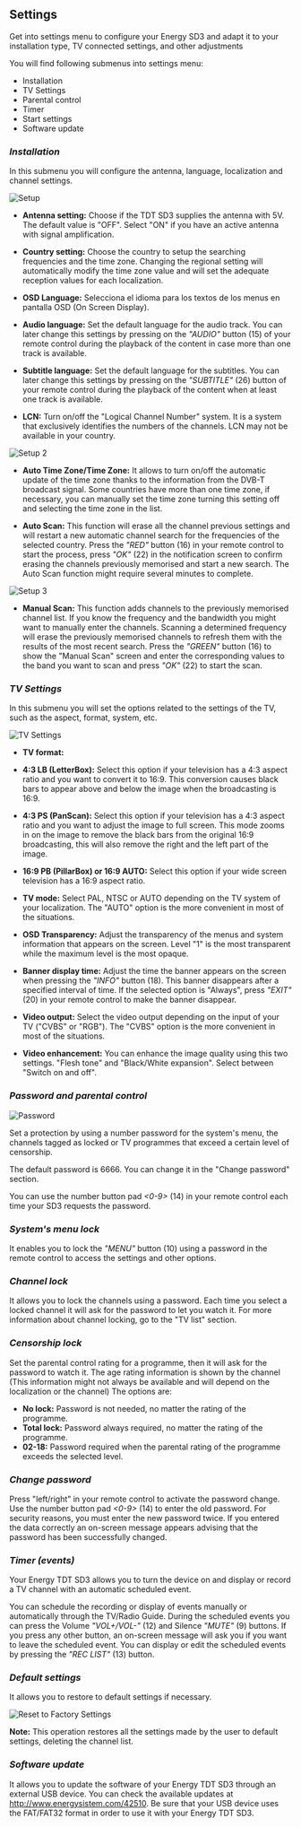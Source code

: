 ## Settings

Get into settings menu to configure your Energy SD3 and adapt it to your installation type, TV connected settings, and other adjustments

You will find following submenus into settings menu:

*	Installation
*	TV Settings
*	Parental control
*	Timer
*	Start settings
*	Software update


### *Installation*
In this submenu you will configure the antenna, language, localization and channel settings.

![Setup](http://static.energysistem.com/images/manuals/42510/55cdb60922504.jpg)

* **Antenna setting:** Choose if the TDT SD3 supplies the antenna with 5V. The default value is "OFF". Select "ON" if you have an active antenna with signal amplification.

* **Country setting:** Choose the country to setup the searching frequencies and the time zone. Changing the regional setting will automatically modify the time zone value and will set the adequate reception values for each localization.

* **OSD Language:** Selecciona el idioma para los textos de los menus en pantalla OSD (On Screen Display).

* **Audio language:** Set the default language for the audio track. You can later change this settings by pressing on the  *"AUDIO"* button (15) of your remote control during the playback of the content in case more than one track is available.

* **Subtitle language:** Set the default language for the subtitles. You can later change this settings by pressing on the  *"SUBTITLE"* (26) button of your remote control during the playback of the content when at least one track is available.

* **LCN:** Turn on/off the "Logical Channel Number" system. It is a system that exclusively identifies the numbers of the channels.  LCN may not be available in your country.

![Setup 2](http://static.energysistem.com/images/manuals/42510/55cdd2df70484.jpg)

* **Auto Time Zone/Time Zone:** It allows to turn on/off the automatic update of the time zone thanks to the information from the DVB-T broadcast signal. Some countries have more than one time zone, if necessary, you can manually set the time zone turning this setting off and selecting the time zone in the list. 

* **Auto Scan:** This function will erase all the channel previous  settings and will restart a new automatic channel search for the frequencies of the selected country. Press the *"RED"* button (16) in your remote control to start the process, press *"OK"* (22) in the notification screen to confirm erasing the channels previously memorised and start a new search.  The Auto Scan function might require several minutes to complete.

![Setup 3](http://static.energysistem.com/images/manuals/42510/55cdd3a91f6e7.jpg)

* **Manual Scan:** This function adds channels to the previously memorised channel list. If you know the frequency and the bandwidth you might want to manually enter the channels. Scanning a determined frequency will erase the previously memorised channels to refresh them with the results of the most recent search. Press the *"GREEN"* button (16) to show the "Manual Scan" screen and enter the corresponding values to the band you want to scan and press *"OK"* (22) to start the scan. 


### *TV Settings*

In this submenu you will set the options related to the settings of the TV, such as the aspect, format, system, etc.

![TV Settings](http://static.energysistem.com/images/manuals/42510/55cdbfba8f88d.jpg)

* **TV format:**
* **4:3 LB (LetterBox):** Select this option if your television has a 4:3 aspect ratio and you want to convert it to 16:9. This conversion causes black bars to appear above and below the image when the broadcasting is 16:9.
* **4:3 PS (PanScan):** Select this option if your television has a 4:3 aspect ratio and you want to adjust the image to full screen. This mode zooms in on the image to remove the black bars from the original 16:9 broadcasting, this will also remove the right and the left part of the image.
* **16:9 PB (PillarBox) or 16:9 AUTO:** Select this option if your wide screen television has a 16:9 aspect ratio.

* **TV mode:** Select PAL, NTSC or AUTO depending on the TV system of your localization. The "AUTO" option is the more convenient in most of the situations.

* **OSD Transparency:** Adjust the transparency of the menus and system information that appears on the screen. Level "1" is the most transparent while the maximum level is the most opaque.

* **Banner display time:** Adjust the time the banner appears on the screen when pressing the *"INFO"* button (18). This banner disappears after a specified interval of time. If the selected option is "Always", press *"EXIT"* (20) in your remote control to make the banner disappear.

* **Video output:** Select the video output depending on the input of your TV ("CVBS" or "RGB"). The "CVBS" option is the more convenient in most of the situations.

* **Video enhancement:** You can enhance the image quality using this two settings. "Flesh tone" and "Black/White expansion". Select between "Switch on and off".



### *Password and parental control*

![Password](http://static.energysistem.com/images/manuals/42510/55cdc37771401.jpg)

Set a protection by using a number password for the system's menu, the channels tagged as locked or TV programmes that exceed a certain level of censorship. 

The default password is 6666. You can change it in the "Change password" section.

You can use the number button pad *<0-9>* (14) in your remote control each time your SD3 requests the password.

### *System's menu lock*
It enables you to lock the *"MENU"* button (10) using a password in the remote control to access the settings and other options.

### *Channel lock*
It allows you to lock the channels using a password. Each time you select a locked channel it will ask for the password to let you watch it. For more information about channel locking, go to the "TV list" section.

### *Censorship lock*
Set the parental control rating for a programme, then it will ask for the password to watch it. The age rating information is shown by the channel (This information might not always be available and will depend on the localization or the channel) The options are:

* **No lock:** Password is not needed, no matter the rating of the programme.
* **Total lock:** Password always required, no matter the rating of the programme.
* **02-18:** Password required when the parental rating of the programme exceeds the selected level.

### *Change password*
Press "left/right" in your remote control to activate the password change. Use the number button pad *<0-9>* (14) to enter the old password. For security reasons, you must enter the new password twice. If you entered the data correctly an on-screen message appears advising that the password has been successfully changed.

### *Timer (events)*

Your Energy TDT SD3 allows you to turn the device on and display or record a TV channel with an automatic scheduled event.

You can schedule the recording or display of events manually or automatically through the TV/Radio Guide. 
During the scheduled events you can press the Volume *"VOL+/VOL-"* (12) and Silence *"MUTE"* (9) buttons. If you press any other button, an on-screen message will ask you if you want to leave the scheduled event. You can display or edit the scheduled events by pressing the *"REC LIST"* (13) button.

### *Default settings*

It allows you to restore to default settings if necessary.

![Reset to Factory Settings](http://static.energysistem.com/images/manuals/42510/55cddf4b60d0d.jpg)

**Note:** This operation restores all the settings made by the user to default settings, deleting the channel list.

### *Software update*

It allows you to update the software of your Energy TDT SD3 through an external USB device. You can check the available updates at http://www.energysistem.com/42510. Be sure that your USB device uses the FAT/FAT32 format in order to use it with your Energy TDT SD3.
